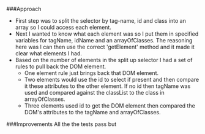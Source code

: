 ###Approach
* First step was to split the selector by tag-name, id and class into an array so I could access each element.
* Next I wanted to know what each element was so I put them in specified variables for tagName, idName and an arrayOfClasses. The reasoning here was I can then use the correct 'getElement' method and it made it clear what elements I had.
* Based on the number of elements in the split up selector I had a set of rules to pull back the DOM element.
    - One element rule just brings back that DOM element.
    - Two elements would use the id to select if present and then compare it these attributes to the other element. If no id then tagName was used and compared against the classList to the class in arrayOfClasses.
    - Three elements used id to get the DOM element then compared the DOM's attributes to the tagName and arrayOfClasses.

###Improvements
All the the tests pass but 

